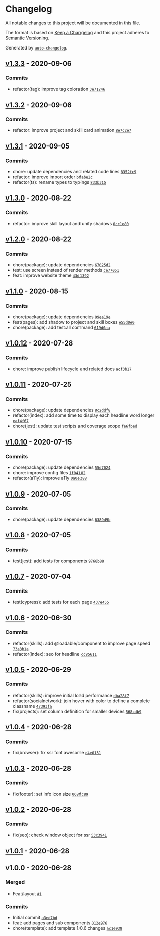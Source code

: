 # Changelog

All notable changes to this project will be documented in this file.

The format is based on [Keep a Changelog](https://keepachangelog.com/en/1.0.0/)
and this project adheres to [Semantic Versioning](https://semver.org/spec/v2.0.0.html).

Generated by [`auto-changelog`](https://github.com/CookPete/auto-changelog).

## [v1.3.3](https://github.com/kporten/kevinporten/compare/v1.3.2...v1.3.3) - 2020-09-06

### Commits

- refactor(tag): improve tag coloration [`3e71246`](https://github.com/kporten/kevinporten/commit/3e71246b64343b11d1abc2e08adb35c185a418f3)

## [v1.3.2](https://github.com/kporten/kevinporten/compare/v1.3.1...v1.3.2) - 2020-09-06

### Commits

- refactor: improve project and skill card animation [`8e7c2e7`](https://github.com/kporten/kevinporten/commit/8e7c2e73fe3760e4dc5c3b5fde40a4d674a90c69)

## [v1.3.1](https://github.com/kporten/kevinporten/compare/v1.3.0...v1.3.1) - 2020-09-05

### Commits

- chore: update dependencies and related code lines [`8352fc9`](https://github.com/kporten/kevinporten/commit/8352fc92b2c4f3d9ddd21ea66d64cc3901fd8b4f)
- refactor: improve import order [`bfabe2c`](https://github.com/kporten/kevinporten/commit/bfabe2c93c6620ada8156e9d9ef5c404e6ab696e)
- refactor(ts): rename types to typings [`833b315`](https://github.com/kporten/kevinporten/commit/833b31544c4c181eadb60b4c3b2300068768ddef)

## [v1.3.0](https://github.com/kporten/kevinporten/compare/v1.2.0...v1.3.0) - 2020-08-22

### Commits

- refactor: improve skill layout and unify shadows [`0cc1e80`](https://github.com/kporten/kevinporten/commit/0cc1e806a1c0cf3a00b67b9364aa8d2dfe2436cf)

## [v1.2.0](https://github.com/kporten/kevinporten/compare/v1.1.0...v1.2.0) - 2020-08-22

### Commits

- chore(package): update dependencies [`67025d2`](https://github.com/kporten/kevinporten/commit/67025d25f3a5082316392819c3839f42ec36147a)
- test: use screen instead of render methods [`ce77051`](https://github.com/kporten/kevinporten/commit/ce770516a649b44af35e54aa7967416abbc3e399)
- feat: improve website theme [`43d1392`](https://github.com/kporten/kevinporten/commit/43d1392e1ce348dd034f0c0f635279178fb2767f)

## [v1.1.0](https://github.com/kporten/kevinporten/compare/v1.0.12...v1.1.0) - 2020-08-15

### Commits

- chore(package): update dependencies [`09ea19e`](https://github.com/kporten/kevinporten/commit/09ea19eab0738130a3ca8aa4fd598fafb19523f0)
- feat(pages): add shadow to project and skill boxes [`e55d0e0`](https://github.com/kporten/kevinporten/commit/e55d0e0ab4210bfbde36ca069351b4f297330e48)
- chore(package): add test:all command [`619d0aa`](https://github.com/kporten/kevinporten/commit/619d0aa903c443b6dc660d14a67c095909a8f231)

## [v1.0.12](https://github.com/kporten/kevinporten/compare/v1.0.11...v1.0.12) - 2020-07-28

### Commits

- chore: improve publish lifecycle and related docs [`acf3b17`](https://github.com/kporten/kevinporten/commit/acf3b177ac962bb88b94096c66e57d5f7d14fc0c)

## [v1.0.11](https://github.com/kporten/kevinporten/compare/v1.0.10...v1.0.11) - 2020-07-25

### Commits

- chore(package): update dependencies [`8c2ddf8`](https://github.com/kporten/kevinporten/commit/8c2ddf826b3b67aef17f58f5e574ccb44d8f96b5)
- refactor(index): add some time to display each headline word longer [`eaf4f67`](https://github.com/kporten/kevinporten/commit/eaf4f67594769a2edb8b6f99120a05c37b949ac5)
- chore(jest): update test scripts and coverage scope [`fe6fbed`](https://github.com/kporten/kevinporten/commit/fe6fbedc7ce990a7757b654129b551010806e872)

## [v1.0.10](https://github.com/kporten/kevinporten/compare/v1.0.9...v1.0.10) - 2020-07-15

### Commits

- chore(package): update dependencies [`55d7024`](https://github.com/kporten/kevinporten/commit/55d702435b589d37256037dac3f44c03112e252d)
- chore: improve config files [`1f04182`](https://github.com/kporten/kevinporten/commit/1f041826fe5ceef5aaa899749a659ea11c84d289)
- refactor(a11y): improve a11y [`0a0e388`](https://github.com/kporten/kevinporten/commit/0a0e388795a0c977540f763180fc8d1a667178c0)

## [v1.0.9](https://github.com/kporten/kevinporten/compare/v1.0.8...v1.0.9) - 2020-07-05

### Commits

- chore(package): update dependencies [`6389d9b`](https://github.com/kporten/kevinporten/commit/6389d9b8ce100003e64dbab86ce8215c25011e46)

## [v1.0.8](https://github.com/kporten/kevinporten/compare/v1.0.7...v1.0.8) - 2020-07-05

### Commits

- test(jest): add tests for components [`9768b88`](https://github.com/kporten/kevinporten/commit/9768b888c0b89ac53cfb1c564a8a61f7964eb781)

## [v1.0.7](https://github.com/kporten/kevinporten/compare/v1.0.6...v1.0.7) - 2020-07-04

### Commits

- test(cypress): add tests for each page [`437e455`](https://github.com/kporten/kevinporten/commit/437e455ca2f7e38281fbcf0c5ec71e33398bd526)

## [v1.0.6](https://github.com/kporten/kevinporten/compare/v1.0.5...v1.0.6) - 2020-06-30

### Commits

- refactor(skills): add @loadable/component to improve page speed [`73a3b1a`](https://github.com/kporten/kevinporten/commit/73a3b1aa8cc71efa573eb4abfb7831a22c02f5ad)
- refactor(index): seo for headline [`cc85611`](https://github.com/kporten/kevinporten/commit/cc8561195241e88e619afb604750c2892dfa4efb)

## [v1.0.5](https://github.com/kporten/kevinporten/compare/v1.0.4...v1.0.5) - 2020-06-29

### Commits

- refactor(skills): improve initial load performance [`dba28f7`](https://github.com/kporten/kevinporten/commit/dba28f772f00806e66f724a809e3d1e50ef0b595)
- refactor(socialnetwork): join hover with color to define a complete classname [`47393fa`](https://github.com/kporten/kevinporten/commit/47393fad64c17f8ca6c2d90743ef01b8557d6234)
- fix(projects): set column definition for smaller devices [`568cdb9`](https://github.com/kporten/kevinporten/commit/568cdb910ba34d926a773f01b2cbfe1807af52ff)

## [v1.0.4](https://github.com/kporten/kevinporten/compare/v1.0.3...v1.0.4) - 2020-06-28

### Commits

- fix(browser): fix ssr font awesome [`d4e0131`](https://github.com/kporten/kevinporten/commit/d4e01316a0fec93c7ce8fe332a08f178ad98d7fc)

## [v1.0.3](https://github.com/kporten/kevinporten/compare/v1.0.2...v1.0.3) - 2020-06-28

### Commits

- fix(footer): set info icon size [`068fc89`](https://github.com/kporten/kevinporten/commit/068fc89e0dd012620e23a63e5ed83b9b27f750ff)

## [v1.0.2](https://github.com/kporten/kevinporten/compare/v1.0.1...v1.0.2) - 2020-06-28

### Commits

- fix(seo): check window object for ssr [`53c3941`](https://github.com/kporten/kevinporten/commit/53c3941cc18f970f46fc7db449073d88a5b926fd)

## [v1.0.1](https://github.com/kporten/kevinporten/compare/v1.0.0...v1.0.1) - 2020-06-28

## v1.0.0 - 2020-06-28

### Merged

- Feat/layout [`#1`](https://github.com/kporten/kevinporten/pull/1)

### Commits

- Initial commit [`a3ed7bd`](https://github.com/kporten/kevinporten/commit/a3ed7bd0b24e287694c47390ee86809b8bd4df0a)
- feat: add pages and sub components [`812e976`](https://github.com/kporten/kevinporten/commit/812e97611c94fc2ebd02327b58d4552d6102bf4d)
- chore(template): add template 1.0.6 changes [`ac1e938`](https://github.com/kporten/kevinporten/commit/ac1e93800beaf229a505337280c4bbb230b72d66)

